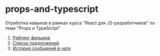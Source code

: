# props-and-typescript

Отработка навыков в рамках курса "React для JS-разработчиков" по теме "Props и TypeScript"

1. [Рейтинг фильмов](https://github.com/IrinaSakhno/props-and-typescript/films)
2. [Список предложений](https://github.com/IrinaSakhno/props-and-typescript/listing)
3. [История сообщений в чате](https://github.com/IrinaSakhno/props-and-typescript/chat)